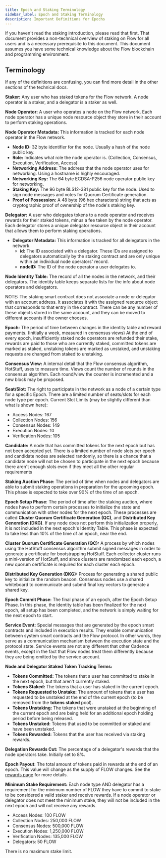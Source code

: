 ```yaml
---
title: Epoch and Staking Terminology
sidebar_label: Epoch and Staking Terminology
description: Important Definitions for Epochs
---
```


<Callout type="warning">
  If you haven't read the staking introduction, please read that
  first. That document provides a non-technical overview of staking on Flow for
  all users and is a necessary prerequisite to this document.
</Callout>
<Callout type="warning">
  This document assumes you have some technical knowledge about the Flow
  blockchain and programming environment.
</Callout>

## Terminology

If any of the definitions are confusing, you can find more detail in the other sections of the technical docs.

**Staker:** Any user who has staked tokens for the Flow network.
A node operator is a staker, and a delegator is a staker as well.

**Node Operator:** A user who operates a node on the Flow network. Each node operator has a unique node resource
object they store in their account to perform staking operations.

**Node Operator Metadata:** This information is tracked for each node operator in the Flow network.
  - **Node ID:** 32 byte identifier for the node. Usually a hash of the node public key.
  - **Role:** Indicates what role the node operator is. (Collection, Consensus, Execution, Verification, Access)
  - **Networking Address:** The address that the node operator uses for networking. Using a hostname is highly encouraged.
  - **Networking Key:** The 64 byte ECDSA-P256 node operator public key for networking.
  - **Staking Key:** The 96 byte BLS12-381 public key for the node. 
    Used to sign node messages and votes for Quorum Certificate generation.
  - **Proof of Possession:** A 48 byte (96 hex characters) string that acts as cryptographic
    proof of ownership of the node's staking key.

**Delegator:** A user who delegates tokens to a node operator and receives rewards for their staked tokens, minus a fee
taken by the node operator. Each delegator stores a unique delegator resource object in their account
that allows them to perform staking operations.

- **Delegator Metadata:** This information is tracked for all delegators in the network.
  - **id:** The ID associated with a delegator. These IDs are assigned to delegators automatically
    by the staking contract and are only unique within an individual node operators' record.
  - **nodeID:** The ID of the node operator a user delegates to.

**Node Identity Table:** The record of all the nodes in the network, and their delegators.
The identity table keeps separate lists for the info about node operators and delegators.

<Callout type="warning">
  NOTE: The staking smart contract does not associate a node or delegator with
  an account address. It associates it with the assigned resource object that
  corresponds to that entry in the contract. There can be any number of these
  objects stored in the same account, and they can be moved to different
  accounts if the owner chooses.
</Callout>

**Epoch:** The period of time between changes in the identity table and reward payments. 
(Initially a week, measured in consensus views)
At the end of every epoch, insufficiently staked node operators are refunded their stake,
rewards are paid to those who are currently staked, committed tokens are marked as staked,
unstaking tokens are marked as unstaked, and unstaking requests are changed from staked to unstaking.

**Consensus View:** A internal detail that the Flow consensus algorithm, HotStuff, uses to measure time.
Views count the number of rounds in the consensus algorithm.
Each round/view the counter is incremented and a new block may be proposed.

**Seat/Slot:** The right to participate in the network as a node of a certain type
for a specific Epoch. There are a limited number of seats/slots for each node type per epoch.
Current Slot Limits (may be slightly different than what is shown here):
- Access Nodes: 167
- Collection Nodes: 156
- Consensus Nodes: 149
- Execution Nodes: 10
- Verification Nodes: 105

**Candidate:** A node that has committed tokens for the next epoch but has not been accepted yet.
There is a limited number of node slots per epoch and candidate nodes are selected randomly,
so there is a chance that a candidate node will not be chosen to participate in the next epoch
because there aren't enough slots even if they meet all the other regular requirements

**Staking Auction Phase:** The period of time when nodes and delegators are able to submit staking operations
in preparation for the upcoming epoch. This phase is expected to take over 90% of the time of an epoch.

**Epoch Setup Phase:** The period of time after the staking auction, where nodes have to perform certain processes
to initialize the state and communication with other nodes for the next epoch.
These processes are called **Cluster Quorum Certificate Generation (QC)**, and **Distributed Key Generation (DKG)**.
If any node does not perform this initialization properly, it is not included in the next epoch's Identity Table.
This phase is expected to take less than 10% of the time of an epoch, near the end.

**Cluster Quorum Certificate Generation (QC):** A process by which nodes using the HotStuff consensus algorithm
submit signed messages in order to generate a certificate for bootstrapping HotStuff. Each collector cluster runs
a mini-version of HotStuff, and since clusters are randomized each epoch, a new quorum certificate is required
for each cluster each epoch.

**Distributed Key Generation (DKG):** Process for generating a shared public key to initialize the random beacon.
Consensus nodes use a shared whiteboard to communicate and submit final key vectors to generate a shared key.

**Epoch Commit Phase:** The final phase of an epoch, after the Epoch Setup Phase. In this phase, the identity table
has been finalized for the next epoch, all setup has been completed, and the network
is simply waiting for the next epoch to start.

**Service Event:** Special messages that are generated by the epoch smart contracts and included in execution results.
They enable communication between system smart contracts and the Flow protocol.
In other words, they serve as a communication mechanism between the execution state and the protocol state.
Service events are not any different that other Cadence events, except in the fact that
Flow nodes treat them differently because they are being emitted by the service account.

**Node and Delegator Staked Token Tracking Terms:**
  - **Tokens Committed:** The tokens that a user has committed to stake in the next epoch, but that aren't currently staked.
  - **Tokens Staked:** The tokens that a user has staked in the current epoch.
  - **Tokens Requested to Unstake:** The amount of tokens that a user has requested to be unstaked
    at the end of the current epoch (to be removed from the **tokens staked** pool).
  - **Tokens Unstaking:** The tokens that were unstaked at the beginning of the current epoch and
    are being held for an additional epoch holding period before being released.
  - **Tokens Unstaked:** Tokens that used to be committed or staked and have been unstaked.
  - **Tokens Rewarded:** Tokens that the user has received via staking rewards.

**Delegation Rewards Cut:** The percentage of a delegator's rewards that the node operators take. Initially set to 8%.

**Epoch Payout:** The total amount of tokens paid in rewards at the end of an epoch.
This value will change as the supply of FLOW changes. See the [rewards page](./03-schedule.md) for more details.

**Minimum Stake Requirement:** Each node type AND delegator has a requirement for the minimum number of FLOW
they have to commit to stake to be considered a valid staker and receive rewards.
If a node operator or delegator does not meet the minimum stake,
they will not be included in the next epoch and will not receive any rewards.

- Access Nodes: 100 FLOW
- Collection Nodes: 250,000 FLOW
- Consensus Nodes: 500,000 FLOW
- Execution Nodes: 1,250,000 FLOW
- Verification Nodes: 135,000 FLOW
- Delegators: 50 FLOW

There is no maximum stake limit.